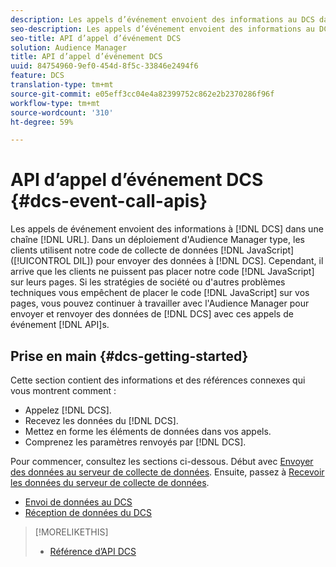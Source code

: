 ```yaml
---
description: Les appels d’événement envoient des informations au DCS dans une chaîne URL. Dans le cadre d’un déploiement d’Audience Manager standard, les clients utilisent notre code de collecte de données (DIL) JavaScript pour envoyer les données au DCS. Cependant, il arrive parfois que les clients ne puissent pas insérer notre code JavaScript sur leurs pages. Si les politiques de votre société ou d’autres problèmes techniques vous empêchent d’insérer notre code JavaScript sur vos pages, vous pouvez continuer à travailler avec Audience Manager pour envoyer et retourner des données du DCS avec ces API d’appels d’événement.
seo-description: Les appels d’événement envoient des informations au DCS dans une chaîne URL. Dans le cadre d’un déploiement d’Audience Manager standard, les clients utilisent notre code de collecte de données (DIL) JavaScript pour envoyer les données au DCS. Cependant, il arrive parfois que les clients ne puissent pas insérer notre code JavaScript sur leurs pages. Si les politiques de votre société ou d’autres problèmes techniques vous empêchent d’insérer notre code JavaScript sur vos pages, vous pouvez continuer à travailler avec Audience Manager pour envoyer et retourner des données du DCS avec ces API d’appels d’événement.
seo-title: API d’appel d’événement DCS
solution: Audience Manager
title: API d’appel d’événement DCS
uuid: 84754960-9ef0-454d-8f5c-33846e2494f6
feature: DCS
translation-type: tm+mt
source-git-commit: e05eff3cc04e4a82399752c862e2b2370286f96f
workflow-type: tm+mt
source-wordcount: '310'
ht-degree: 59%

---
```



# API d’appel d’événement DCS {#dcs-event-call-apis}

Les appels de événement envoient des informations à [!DNL DCS] dans une chaîne [!DNL URL]. Dans un déploiement d&#39;Audience Manager type, les clients utilisent notre code de collecte de données [!DNL JavaScript] ([!UICONTROL DIL]) pour envoyer des données à [!DNL DCS]. Cependant, il arrive que les clients ne puissent pas placer notre code [!DNL JavaScript] sur leurs pages. Si les stratégies de société ou d&#39;autres problèmes techniques vous empêchent de placer le code [!DNL JavaScript] sur vos pages, vous pouvez continuer à travailler avec l&#39;Audience Manager pour envoyer et renvoyer des données de [!DNL DCS] avec ces appels de événement [!DNL API]s.

## Prise en main {#dcs-getting-started}

Cette section contient des informations et des références connexes qui vous montrent comment :

* Appelez [!DNL DCS].
* Recevez les données du [!DNL DCS].
* Mettez en forme les éléments de données dans vos appels.
* Comprenez les paramètres renvoyés par [!DNL DCS].

Pour commencer, consultez les sections ci-dessous. Début avec [Envoyer des données au serveur de collecte de données](../../../api/dcs-intro/dcs-event-calls/dcs-url-send.md). Ensuite, passez à [Recevoir les données du serveur de collecte de données](../../../api/dcs-intro/dcs-event-calls/dcs-url-receive.md).

* [Envoi de données au DCS](dcs-url-send.md)
* [Réception de données du DCS](dcs-url-receive.md)

>[!MORELIKETHIS]
>
>* [Référence d’API DCS ](../../../api/dcs-intro/dcs-api-reference/dcs-api-methods.md)


